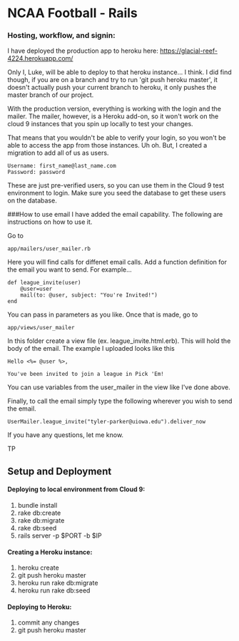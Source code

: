 # NCAA Football - Rails 

### Hosting, workflow, and signin:
I have deployed the production app to heroku here: https://glacial-reef-4224.herokuapp.com/

Only I, Luke, will be able to deploy to that heroku instance... I think. I did find though, if you are on a branch and try to run 'git push heroku master', it doesn't actually push your current branch to heroku, it only pushes the master branch of our project.


With the production version, everything is working with the login and the mailer. The mailer, however, is a Heroku add-on, so it won't work on the cloud 9 instances that you spin up locally to test your changes.

That means that you wouldn't be able to verify your login, so you won't be able to access the app from those instances. Uh oh. But, I created a migration to add all of us as users.

```
Username: first_name@last_name.com
Password: password
```

These are just pre-verified users, so you can use them in the Cloud 9 test environment to login. Make sure you seed the database to get these users on the database.

###How to use email
I have added the email capability.  The following are instructions on how to use it.

Go to 

```
app/mailers/user_mailer.rb
```

Here you will find calls for diffenet email calls.  Add a function definition for the email you want to send.  For example...

```
def league_invite(user)
    @user=user
    mail(to: @user, subject: "You're Invited!")
end
```
You can pass in parameters as you like.  Once that is made, go to   

```
app/views/user_mailer
```
In this folder create a view file (ex. league_invite.html.erb).  This will hold the body of the email. The example I uploaded looks like this

```
Hello <%= @user %>, 

You've been invited to join a league in Pick 'Em!
```

You can use variables from the user_mailer in the view like I've done above.

Finally, to call the email simply type the following wherever you wish to send the email.

```
UserMailer.league_invite("tyler-parker@uiowa.edu").deliver_now
```


If you have any questions, let me know.

TP

## Setup and Deployment

#### Deploying to local environment from Cloud 9:
1. bundle install
2. rake db:create
3. rake db:migrate
4. rake db:seed 
5. rails server -p $PORT -b $IP


#### Creating a Heroku instance:
1. heroku create
2. git push heroku master
3. heroku run rake db:migrate
4. heroku run rake db:seed


#### Deploying to Heroku:
1. commit any changes
2. git push heroku master